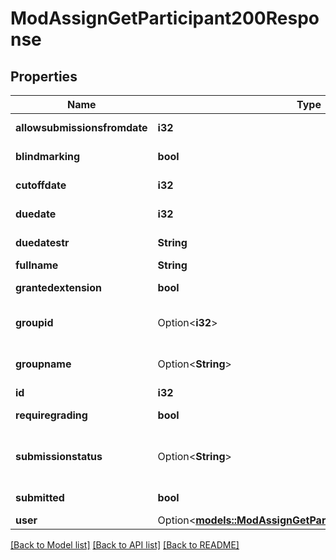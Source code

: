 # ModAssignGetParticipant200Response

## Properties

Name | Type | Description | Notes
------------ | ------------- | ------------- | -------------
**allowsubmissionsfromdate** | **i32** | allowsubmissionsfromdate for the user | [default to null]
**blindmarking** | **bool** | is blind marking enabled for this assignment | [default to null]
**cutoffdate** | **i32** | cutoffdate for the user | [default to null]
**duedate** | **i32** | duedate for the user | [default to null]
**duedatestr** | **String** | duedate for the user | [default to null]
**fullname** | **String** | The fullname of the user | 
**grantedextension** | **bool** | have they been granted an extension | [default to null]
**groupid** | Option<**i32**> | for group assignments this is the group id | [optional][default to null]
**groupname** | Option<**String**> | for group assignments this is the group name | [optional][default to null]
**id** | **i32** | ID of the user | 
**requiregrading** | **bool** | is their submission waiting for grading | [default to null]
**submissionstatus** | Option<**String**> | The submission status (new, draft, reopened or submitted).                 Empty when not submitted. | [optional][default to null]
**submitted** | **bool** | have they submitted their assignment | [default to null]
**user** | Option<[**models::ModAssignGetParticipant200ResponseUser**](mod_assign_get_participant_200_response_user.md)> |  | [optional]

[[Back to Model list]](../README.md#documentation-for-models) [[Back to API list]](../README.md#documentation-for-api-endpoints) [[Back to README]](../README.md)


